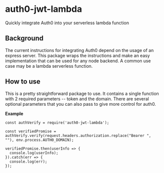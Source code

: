 # auth0-jwt-lambda
Quickly integrate Auth0 into your serverless lambda function

## Background
The current instructions for integrating Auth0 depend on the usage of an express server. This package wraps the instructions and make an easy implementation that can be used for any node backend. A common use case may be a lambda serverless function.


## How to use
This is a pretty straightforward package to use. It contains a single function with 2 required parameters -- token and the domain. There are several optional parameters that you can also pass to give more control for auth0.

**Example**


    const authVerify = require('auth0-jwt-lambda');

    const verifiedPromise = authVerify.verify(request.headers.authorization.replace("Bearer ", ""), env.process.AUTH0_DOMAIN);
 
    verifiedPromise.then(userInfo => {
      console.log(userInfo);
    }).catch(err => {
      console.log(err);
    });
 

